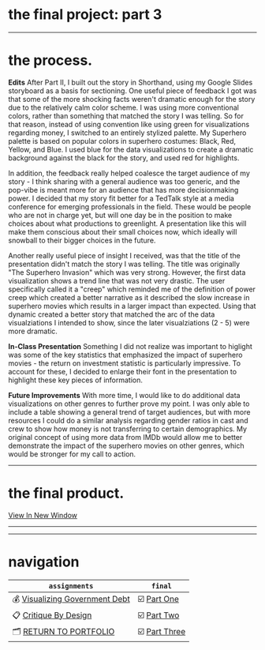 # the final project: part 3
---
# the process.

__Edits__
After Part II, I built out the story in Shorthand, using my Google Slides storyboard as a basis for sectioning. One useful piece of feedback I got was that some of the more shocking facts weren't dramatic enough for the story due to the relatively calm color scheme. I was using more conventional colors, rather than something that matched the story I was telling. So for that reason, instead of using convention like using green for visualizations regarding money, I switched to an entirely stylized palette. My Superhero palette is based on popular colors in superhero costumes: Black, Red, Yellow, and Blue. I used blue for the data visualizations to create a dramatic background against the black for the story, and used red for highlights. 

In addition, the feedback really helped coalesce the target audience of my story - I think sharing with a general audience was too generic, and the pop-vibe is meant more for an audience that has more decisionmaking power. I decided that my story fit better for a TedTalk style at a media conference for emerging professionals in the field. These would be people who are not in charge yet, but will one day be in the position to make choices about what productions to greenlight. A presentation like this will make them conscious about their small choices now, which ideally will snowball to their bigger choices in the future.

Another really useful piece of insight I received, was that the title of the presentation didn't match the story I was telling. The title was originally "The Superhero Invasion" which was very strong. However, the first data visualization shows a trend line that was not very drastic. The user specifically called it a "creep" which reminded me of the definition of power creep which created a better narrative as it described the slow increase in superhero movies which results in a larger impact than expected. Using that dynamic created a better story that matched the arc of the data visualziations I intended to show, since the later visualziations (2 - 5) were more dramatic. 

__In-Class Presentation__
Something I did not realize was important to higlight was some of the key statistics that emphasized the impact of superhero movies - the return on investment statistic is particularly impressive. To account for these, I decided to enlarge their font in the presentation to highlight these key pieces of information. 

__Future Improvements__
With more time, I would like to do additional data visualizations on other genres to further prove my point. I was only able to include a table showing a general trend of target audiences, but with more resources I could do a similar analysis regarding gender ratios in cast and crew to show how money is not transferring to certain demographics. My original concept of using more data from IMDb would allow me to better demonstrate the impact of the superhero movies on other genres, which would be stronger for my call to action.  

---
# the final product. 

[View In New Window](https://carnegiemellon.shorthandstories.com/never-meet-your-heroes/)

---

<script src="https://carnegiemellon.shorthandstories.com/never-meet-your-heroes/embed.js"></script>

---
# navigation

| `assignments` | `final` |   
| --- | --- |  
| 💰 [Visualizing Government Debt](assignment2.md) | ☑️ [Part One](final1.md) |  
| 📋 [Critique By Design](assignment3.md) | ☑️ [Part Two](final2.md) |  
| 🗂️ [RETURN TO PORTFOLIO](README.md) | ☑️ [Part Three](final3.md) |  
